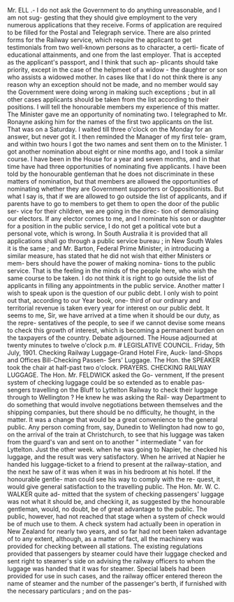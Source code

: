 Mr. ELL .- I do not ask the Government to do anything unreasonable, and I am not sug- gesting that they should give employment to the very numerous applications that they receive. Forms of application are required to be filled for the Postal and Telegraph service. There are also printed forms for the Railway service, which require the applicant to get testimonials from two well-known persons as to character, a certi- ficate of educational attainments, and one from the last employer. That is accepted as the applicant's passport, and I think that such ap- plicants should take priority, except in the case of the helpmeet of a widow - the daughter or son who assists a widowed mother. In cases like that I do not think there is any reason why an exception should not be made, and no member would say the Government were doing wrong in making such exceptions ; but in all other cases applicants should be taken from the list according to their positions. I will tell the honourable members my experience of this matter. The Minister gave me an opportunity of nominating two. I telegraphed to Mr. Ronayne asking him for the names of the first two applicants on the list. That was on a Saturday. I waited till three o'clock on the Monday for an answer, but never got it. I then reminded the Manager of my first tele- gram, and within two hours I got the two names and sent them on to the Minister. 1 got another nomination about eight or nine months ago, and I took a similar course. I have been in the House for a year and seven months, and in that time have had three opportunities of nominating five applicants. I have been told by the honourable gentleman that he does not discriminate in these matters of nomination, but that members are allowed the opportunities of nominating whether they are Government supporters or Oppositionists. But what I say is, that if we are allowed to go outside the list of applicants, and if parents have to go to members to get them to open the door of the public ser- vice for their children, we are going in the direc- tion of demoralising our electors. If any elector comes to me, and I nominate his son or daughter for a position in the public service, I do not get a political vote but a personal vote, which is wrong. In South Australia it is provided that all applications shall go through a public service bureau ; in New South Wales it is the same ; and Mr. Barton, Federal Prime Minister, in introducing a similar measure, has stated that he did not wish that either Ministers or mem- bers should have the power of making nomina- tions to the public service. That is the feeling in the minds of the people here, who wish the same course to be taken. I do not think it is right to go outside the list of applicants in filling any appointments in the public service. Another matter I wish to speak upon is the question of our public debt. I only wish to point out that, according to our Year book, one- third of our ordinary and territorial revenue is taken every year for interest on our public debt. It seems to me, Sir, we have arrived at a time when it should be our duty, as the repre- sentatives of the people, to see if we cannot devise some means to check this growth of interest, which is becoming a permanent burden on the taxpayers of the country. Debate adjourned. The House adjourned at twenty minutes to twelve o'clock p.m. # LEGISLATIVE COUNCIL. Friday, 5th July, 1901. Checking Railway Luggage-Grand Hotel Fire, Auck- land-Shops and Offices Bill-Checking Passen- Sers' Luggage. The Hon. the SPEAKER took the chair at half-past two o'clock. PRAYERS. CHECKING RAILWAY LUGGAGE. The Hon. Mr. FELDWICK asked the Go- vernment, If the present system of checking luggage could be so extended as to enable pas- sengers travelling on the Bluff to Lyttelton Railway to check their luggage through to Wellington ? He knew he was asking the Rail- way Department to do something that would involve negotiations between themselves and the shipping companies, but there should be no difficulty, he thought, in the matter. It was a change that would be a great convenience to the general public. Any person coming from, say, Dunedin to Wellington had now to go, on the arrival of the train at Christchurch, to see that his luggage was taken from the guard's van and sent on to another " intermediate " van for Lyttelton. Just the other week. when he was going to Napier, he checked his luggage, and the result was very satisfactory. When he arrived at Napier he handed his luggage-ticket to a friend to present at the railway-station, and the next he saw of it was when it was in his bedroom at his hotel. If the honourable gentle- man could see his way to comply with the re- quest, it would give general satisfaction to the travelling public. The Hon. Mr. W. C. WALKER quite ad- mitted that the system of checking passengers' luggage was not what it should be, and checking it, as suggested by the honourable gentleman, would, no doubt, be of great advantage to the public. The public, however, had not reached that stage when a system of check would be of much use to them. A check system had actually been in operation in New Zealand for nearly two years, and so far had not been taken advantage of to any extent, although, as a matter of fact, all the machinery was provided for checking between all stations. The existing regulations provided that passengers by steamer could have their luggage checked and sent right to steamer's side on advising the railway officers to whom the luggage was handed that it was for steamer. Special labels had been provided for use in such cases, and the railway officer entered thereon the name of steamer and the number of the passenger's berth, if furnished with the necessary particulars ; and on the pas- 